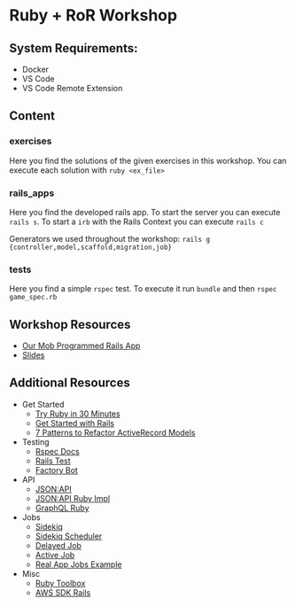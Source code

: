 # Ruby + RoR Workshop

## System Requirements:

- Docker
- VS Code
- VS Code Remote Extension

## Content

### exercises

Here you find the solutions of the given exercises in this workshop.
You can execute each solution with `ruby <ex_file>`

### rails_apps

Here you find the developed rails app.
To start the server you can execute `rails s`. To start a `irb` with the Rails Context you can execute `rails c`

Generators we used throughout the workshop: `rails g {controller,model,scaffold,migration,job}`

### tests

Here you find a simple `rspec` test.
To execute it run `bundle` and then `rspec game_spec.rb`

## Workshop Resources

- [Our Mob Programmed Rails App](https://github.com/Adrilina-UG/insure-connect-training)
- [Slides](https://app.pitch.com/app/public/player/c0ca0eee-a959-4e85-9b34-75bd68fa191a)

## Additional Resources

- Get Started
  - [Try Ruby in 30 Minutes](https://try.ruby-lang.org/)
  - [Get Started with Rails](https://guides.rubyonrails.org/getting_started.html)
  - [7 Patterns to Refactor ActiveRecord Models](https://codeclimate.com/blog/7-ways-to-decompose-fat-activerecord-models/)
- Testing
  - [Rspec Docs](https://relishapp.com/rspec)
  - [Rails Test](https://guides.rubyonrails.org/testing.html)
  - [Factory Bot](https://github.com/thoughtbot/factory_bot/blob/master/GETTING_STARTED.md)
- API
  - [JSON:API](https://jsonapi.org)
  - [JSON:API Ruby Impl](https://github.com/jsonapi-serializer/jsonapi-serializer)
  - [GraphQL Ruby](https://graphql-ruby.org/)
- Jobs
  - [Sidekiq](https://github.com/mperham/sidekiq)
  - [Sidekiq Scheduler](https://github.com/moove-it/sidekiq-scheduler)
  - [Delayed Job](https://github.com/collectiveidea/delayed_job)
  - [Active Job](https://guides.rubyonrails.org/active_job_basics.html)
  - [Real App Jobs Example](https://github.com/feedbin/feedbin/tree/master/app/jobs)
- Misc
  - [Ruby Toolbox](https://www.ruby-toolbox.com/)
  - [AWS SDK Rails](https://aws.amazon.com/blogs/developer/introducing-new-features-for-the-aws-sdk-rails-gem/)
